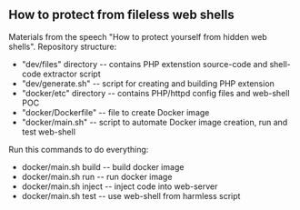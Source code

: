 ## How to protect from fileless web shells

Materials from the speech "How to protect yourself from hidden web shells".
Repository structure:
- "dev/files" directory -- contains PHP extenstion source-code and shell-code extractor script
- "dev/generate.sh" -- script for creating and building PHP extension
- "docker/etc" directory -- contains PHP/httpd config files and web-shell POC
- "docker/Dockerfile" -- file to create Docker image
- "docker/main.sh" -- script to automate Docker image creation, run and test web-shell

Run this commands to do everything:
- docker/main.sh build	-- build docker image
- docker/main.sh run 		-- run docker image
- docker/main.sh inject	-- inject code into web-server
- docker/main.sh test  	-- use web-shell from harmless script
